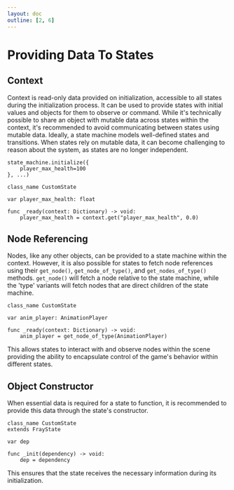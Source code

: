 ```yaml
---
layout: doc
outline: [2, 6]
---
```


# Providing Data To States

## Context

Context is read-only data provided on initialization, accessible to all states during the initialization process. It can be used to provide states with initial values and objects for them to observe or command. While it's technically possible to share an object with mutable data across states within the context, it's recommended to avoid communicating between states using mutable data. Ideally, a state machine models well-defined states and transitions. When states rely on mutable data, it can become challenging to reason about the system, as states are no longer independent.

```gdscript
state_machine.initialize({
    player_max_health=100
}, ...)
```

```gdscript
class_name CustomState

var player_max_health: float

func _ready(context: Dictionary) -> void:
    player_max_health = context.get("player_max_health", 0.0)
```

## Node Referencing

Nodes, like any other objects, can be provided to a state machine within the context. However, it is also possible for states to fetch node references using their `get_node()`, `get_node_of_type()`, and `get_nodes_of_type()` methods. `get_node()` will fetch a node relative to the state machine, while the 'type' variants will fetch nodes that are direct children of the state machine.

```gdscript
class_name CustomState

var anim_player: AnimationPlayer

func _ready(context: Dictionary) -> void:
    anim_player = get_node_of_type(AnimationPlayer)
```

This allows states to interact with and observe nodes within the scene providing the ability to encapsulate control of the game's behavior within different states.

## Object Constructor

When essential data is required for a state to function, it is recommended to provide this data through the state's constructor.

```gdscript
class_name CustomState
extends FrayState

var dep

func _init(dependency) -> void:
    dep = dependency
```

This ensures that the state receives the necessary information during its initialization.
